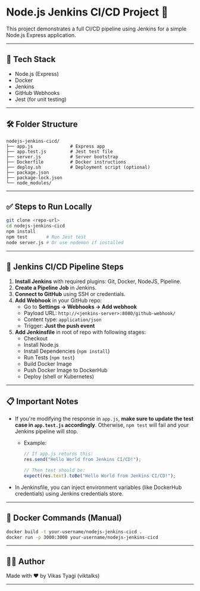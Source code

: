 # Node.js Jenkins CI/CD Project 🚀

This project demonstrates a full CI/CD pipeline using Jenkins for a simple Node.js Express application.

---

## 🧾 Tech Stack

- Node.js (Express)
- Docker
- Jenkins
- GitHub Webhooks
- Jest (for unit testing)

---

## 🛠 Folder Structure

```
nodejs-jenkins-cicd/
├── app.js              # Express app
├── app.test.js         # Jest test file
├── server.js           # Server bootstrap
├── Dockerfile          # Docker instructions
├── deploy.sh           # Deployment script (optional)
├── package.json
├── package-lock.json
└── node_modules/
```

---

## ✅ Steps to Run Locally

```bash
git clone <repo-url>
cd nodejs-jenkins-cicd
npm install
npm test       # Run Jest test
node server.js # Or use nodemon if installed
```

---

## 🔁 Jenkins CI/CD Pipeline Steps

1. **Install Jenkins** with required plugins: Git, Docker, NodeJS, Pipeline.
2. **Create a Pipeline Job** in Jenkins.
3. **Connect to GitHub** using SSH or credentials.
4. **Add Webhook** in your GitHub repo:
    - Go to **Settings → Webhooks → Add webhook**
    - Payload URL: `http://<jenkins-server>:8080/github-webhook/`
    - Content type: `application/json`
    - Trigger: **Just the push event**
5. **Add Jenkinsfile** in root of repo with following stages:
    - Checkout
    - Install Node.js
    - Install Dependencies (`npm install`)
    - Run Tests (`npm test`)
    - Build Docker Image
    - Push Docker Image to DockerHub
    - Deploy (shell or Kubernetes)

---

## 📋 Important Notes

- If you're modifying the response in `app.js`, **make sure to update the test case in `app.test.js` accordingly**. Otherwise, `npm test` will fail and your Jenkins pipeline will stop.
    - Example:
      ```js
      // If app.js returns this:
      res.send("Hello World from Jenkins CI/CD!");

      // Then test should be:
      expect(res.text).toBe("Hello World from Jenkins CI/CD!");
      ```

- In Jenkinsfile, you can inject environment variables (like DockerHub credentials) using Jenkins credentials store.

---

## 🐳 Docker Commands (Manual)

```bash
docker build -t your-username/nodejs-jenkins-cicd .
docker run -p 3000:3000 your-username/nodejs-jenkins-cicd
```

---

## 👨‍💻 Author

Made with ❤️ by Vikas Tyagi (viktalks)

---
